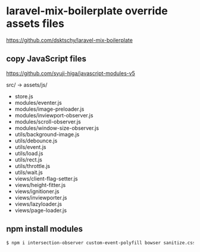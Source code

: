# laravel-mix-boilerplate override assets files
https://github.com/dsktschy/laravel-mix-boilerplate

## copy JavaScript files
https://github.com/syuji-higa/javascript-modules-v5

src/ -> assets/js/

- store.js
- modules/eventer.js
- modules/image-preloader.js
- modules/inviewport-observer.js
- modules/scroll-observer.js
- modules/window-size-observer.js
- utils/background-image.js
- utils/debounce.js
- utils/event.js
- utils/load.js
- utils/rect.js
- utils/throttle.js
- utils/wait.js
- views/client-flag-setter.js
- views/height-fitter.js
- views/ignitioner.js
- views/inviewporter.js
- views/lazyloader.js
- views/page-loader.js

## npm install modules
```bash
$ npm i intersection-observer custom-event-polyfill bowser sanitize.css vanix -D
```
